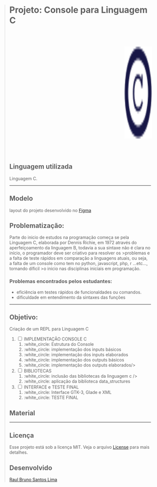># Projeto: **Console para Linguagem C**
>
><div class="container" style="width: 88vw; height: 10vh; display: flex; flex-direction: row; justify-content: center; align-items: center;">
><img src="Logo_console.png"   style="width: 90px; height: 300px;"/>
></div>
>
>## Linguagem utilizada
>Linguagem C.
>
>___
>
>## Modelo
>layout do projeto desenvolvido no [Figma](https://www.figma.com/file/>QlWwjlH6sTcO8BCUDSxFPS/console_c?node-id=0:1)
>
>## Problematização:
>
>Parte do inicio de estudos na programação começa se pela Linguagem C, elaborada por Dennis Richie, em 1972 através do aperfeiçoamento da linguagem B, todavia
>a sua sintaxe não é clara no início, o programador deve ser criativo para resolver os >problemas e a falta de teste rápidos em comparação a linguagens atuais, ou seja, a 
>falta de um console como tem no python, javascript, php, r ...etc..., tornando díficil >o inicio nas disciplinas iniciais em programação.
>
>
>
>### Problemas encontrados pelos estudantes:
>- eficiência em testes rápidos de funcionaldades ou comandos.
>- dificuldade em entendimento da sintaxes das funções
>___
>## Objetivo:
>
> Criação de um REPL para Linguagem C
>
><ol class="task-list-added">
><li class="task-list-item">
>        <input class="task-list-item-checkbox" type="checkbox" disable=""> </input>
>        <label>IMPLEMENTAÇÃO CONSOLE C</label>
>
><ol class="task-list-item">
>     <li class="task-list-item"> :white_circle: Estrutura do Console</li>
>     <li class="task-list-item"> :white_circle: implementação dos inputs básicos</li>
>     <li class="task-list-item"> :white_circle: implementação dos inputs elaborados</li>
>     <li class="task-list-item"> :white_circle: implementação dos outputs básicos</li>
>     <li class="task-list-item"> :white_circle: implementação dos outputs elaborados/>
></ol>
></li>
>
><li class="task-list-item">
>        <input class="task-list-item-checkbox" type="checkbox" disable=""> </input>
>        <label>BIBLIOTECAS</label>
>
><ol class="task-list-item">
>    <li class="task-list-item"> :white_circle: inclusão das bibliotecas da linguagem c />
>    <li class="task-list-item"> :white_circle:  aplicação da biblioteca data_structures</li>
></ol>
></li>
><li class="task-list-item">
>        <input class="task-list-item-checkbox" type="checkbox" disable=""> </input>
>        <label>INTERFACE e TESTE FINAL</label>
>
><ol class="task-list-item">
>    <li class="task-list-item"> :white_circle:  Interface GTK-3, Glade e XML</li>
>    <li class="task-list-item"> :white_circle:  TESTE FINAL</li>
></ol>
></li>
>
></ol>
>
> ## Material
>___
>
>## Licença
> Esse projeto está sob a licença MIT. Veja o arquivo [License](LICENSE) para mais detalhes.
>
>## Desenvolvido
>[Raul Bruno Santos Lima](https://github.com/RaulLima2)